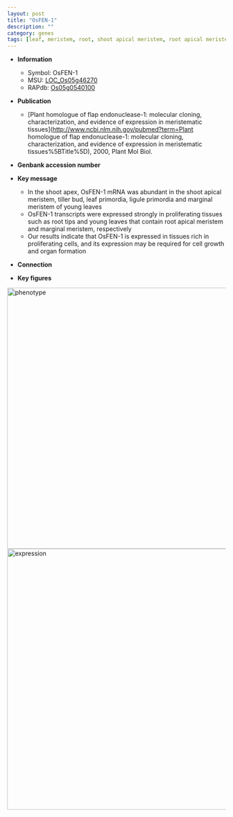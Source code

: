 ```yaml
---
layout: post
title: "OsFEN-1"
description: ""
category: genes
tags: [leaf, meristem, root, shoot apical meristem, root apical meristem, shoot, tiller, growth]
---
```


* **Information**  
    + Symbol: OsFEN-1  
    + MSU: [LOC_Os05g46270](http://rice.plantbiology.msu.edu/cgi-bin/ORF_infopage.cgi?orf=LOC_Os05g46270)  
    + RAPdb: [Os05g0540100](http://rapdb.dna.affrc.go.jp/viewer/gbrowse_details/irgsp1?name=Os05g0540100)  

* **Publication**  
    + [Plant homologue of flap endonuclease-1: molecular cloning, characterization, and evidence of expression in meristematic tissues](http://www.ncbi.nlm.nih.gov/pubmed?term=Plant homologue of flap endonuclease-1: molecular cloning, characterization, and evidence of expression in meristematic tissues%5BTitle%5D), 2000, Plant Mol Biol.

* **Genbank accession number**  

* **Key message**  
    + In the shoot apex, OsFEN-1 mRNA was abundant in the shoot apical meristem, tiller bud, leaf primordia, ligule primordia and marginal meristem of young leaves
    + OsFEN-1 transcripts were expressed strongly in proliferating tissues such as root tips and young leaves that contain root apical meristem and marginal meristem, respectively
    + Our results indicate that OsFEN-1 is expressed in tissues rich in proliferating cells, and its expression may be required for cell growth and organ formation

* **Connection**  

* **Key figures**  
<img src="https://funricegenes.github.io/images/OsFEN-1.pheno.png" alt="phenotype"  style="width: 600px;"/>

<img src="https://funricegenes.github.io/images/OsFEN-1.exp.png" alt="expression"  style="width: 600px;"/>


